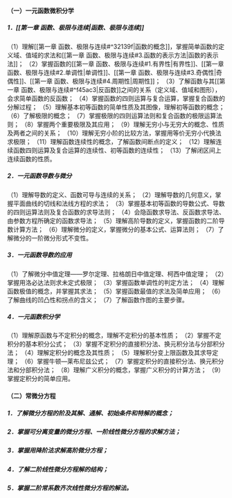 #### （一）一元函数微积分学
##### 1．[[第一章 函数、极限与连续|函数、极限与连续]]
（1）理解[[第一章 函数、极限与连续#^32139f|函数的概念]]，掌握简单函数的定义域、值域的求法和[[第一章 函数、极限与连续#3.函数的表示方法|函数的表示法]]；
（2）掌握函数的[[第一章 函数、极限与连续#1.有界性|有界性]]、[[第一章 函数、极限与连续#2.单调性|单调性]]、[[第一章 函数、极限与连续#3.奇偶性|奇偶性]]、[[第一章 函数、极限与连续#4.周期性|周期性]]；
（3）了解函数与其[[第一章 函数、极限与连续#^f45ac3|反函数]]之间的关系（定义域、值域和图形），会求简单函数的反函数；
（4）掌握函数的四则运算与复合运算，掌握复合函数的分解过程；
（5）理解基本初等函数的简单性质及其图像，理解初等函数的概念；
（6）了解极限的概念；
（7）掌握极限的四则运算法则和复合函数的极限运算法则；
（8）掌握两个重要极限及其应用；
（9）理解无穷小与无穷大的概念、性质及两者之间的关系；
（10）理解无穷小阶的比较方法，掌握用等价无穷小代换法求极限；
（11）理解函数连续性的概念，了解函数间断点的定义；
（12）理解连续函数四则运算及复合运算的连续性、初等函数的连续性；
（13）了解闭区间上连续函数的性质。
##### 2．一元函数导数与微分
（1）理解导数的定义、函数可导与连续的关系；
（2）理解导数的几何意义，掌握平面曲线的切线和法线方程的求法；
（3）掌握基本初等函数的导数公式、导数的四则运算法则及复合函数的求导法则；
（4）会隐函数求导法、反函数求导法、由参数方程所确定的函数求导法；
（5）理解高阶导数的定义，掌握函数的二阶导数计算方法；
（6）理解微分的定义，掌握微分的基本公式、运算法则；
（7）了解微分的一阶微分形式不变性。
##### 3．一元函数导数的应用
（1）了解微分中值定理——罗尔定理、拉格朗日中值定理、柯西中值定理；
（2）掌握用洛必达法则求未定式极限；
（3）掌握函数单调性的判定方法；
（4）理解函数极值的概念，并掌握其求法；
（5）掌握函数最值的求法及简单应用；
（6）了解曲线的凹凸性和拐点的含义；
（7）了解函数作图的主要步骤。
##### 4．一元函数积分学
（1）理解原函数与不定积分的概念，理解不定积分的基本性质；
（2）掌握不定积分的基本积分公式；
（3）掌握不定积分的直接积分法、换元积分法与分部积分法；
（4）理解定积分的概念及其性质；
（5）理解积分变上限函数及其求导定理；
（6）掌握牛顿—莱布尼兹公式；
（7）掌握定积分的直接积分法、换元积分法和分部积分法；
（8）理解广义积分的概念，掌握广义积分的计算方法；
（9）掌握定积分的简单应用。
#### （二）常微分方程
##### 1．了解微分方程的阶及其解、通解、初始条件和特解的概念；
##### 2．掌握可分离变量的微分方程、一阶线性微分方程的求解方法；
##### 3．掌握用降阶法求解高阶微分方程；
##### 4．了解二阶线性微分方程解的结构；
##### 5．掌握二阶常系数齐次线性微分方程的解法。